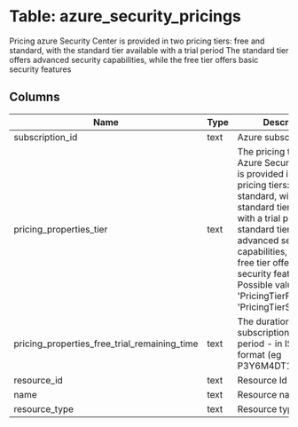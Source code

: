 
# Table: azure_security_pricings
Pricing azure Security Center is provided in two pricing tiers: free and standard, with the standard tier available with a trial period The standard tier offers advanced security capabilities, while the free tier offers basic security features
## Columns
| Name        | Type           | Description  |
| ------------- | ------------- | -----  |
|subscription_id|text|Azure subscription id|
|pricing_properties_tier|text|The pricing tier value Azure Security Center is provided in two pricing tiers: free and standard, with the standard tier available with a trial period The standard tier offers advanced security capabilities, while the free tier offers basic security features Possible values include: 'PricingTierFree', 'PricingTierStandard'|
|pricing_properties_free_trial_remaining_time|text|The duration left for the subscriptions free trial period - in ISO 8601 format (eg P3Y6M4DT12H30M5S)|
|resource_id|text|Resource Id|
|name|text|Resource name|
|resource_type|text|Resource type|
